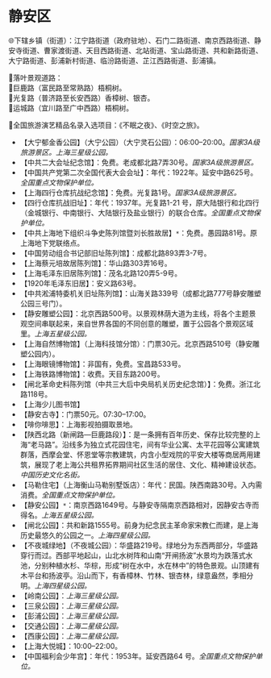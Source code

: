 # 静安区  
🌐下辖乡镇（街道）：江宁路街道（政府驻地）、石门二路街道、南京西路街道、静安寺街道、曹家渡街道、天目西路街道、北站街道、宝山路街道、共和新路街道、大宁路街道、彭浦新村街道、临汾路街道、芷江西路街道、彭浦镇。  
  
🧭落叶景观道路：  
🔸巨鹿路（富民路至常熟路）梧桐树。  
🔸光复路（普济路至长安西路）香樟树、银杏。  
🔸运城路（宜川路至广中西路）梧桐树。  
  
💃全国旅游演艺精品名录入选项目：《不眠之夜》、《时空之旅》。  
  
* 【大宁郁金香公园】（大宁公园）（大宁灵石公园）：06:00–20:00。*国家3A级旅游景区。上海三星级公园。*  
* 【中共二大会址纪念馆】：免费。老成都北路7弄30号。*国家3A级旅游景区。*  
* 【中国共产党第二次全国代表大会会址】：年代：1922年。延安中路625号。*全国重点文物保护单位。*  
* 【上海四行仓库抗战纪念馆】：免费。光复路1号。*国家3A级旅游景区。*  
* 【四行仓库抗战旧址】：年代：1937年。光复路1-21 号，原大陆银行和北四行（金城银行、中南银行、大陆银行及盐业银行）的联合仓库。*全国重点文物保护单位。*  
* 【中共上海地下组织斗争史陈列馆暨刘长胜故居】`*`：免费。愚园路81号。原上海地下党联络点。  
* 【中国劳动组合书记部旧址陈列馆】：成都北路893弄3-7号。  
* 【上海蔡元培故居陈列馆】：华山路303弄16号。  
* 【上海毛泽东旧居陈列馆】：茂名北路120弄5-9号。  
* 【1920年毛泽东旧居】：安义路63号。  
* 【中共淞浦特委机关旧址陈列馆】：山海关路339号（成都北路777号静安雕塑公园三号门）。  
* 【静安雕塑公园】：北京西路500号。以景观林荫大道为主线，将各个主题景观空间串联起来，来自世界各国的不同创意的雕塑，置于公园各个景观区域里。*上海五星级公园。*  
* 【上海自然博物馆】（上海科技馆分馆）：门票30元。北京西路510号（静安雕塑公园内）。  
* 【上海眼镜博物馆】：非国有，免费。宝昌路533号。  
* 【上海铁路博物馆】：收费。天目东路200号。  
* 【闸北革命史料陈列馆（中共三大后中央局机关历史纪念馆）】：免费。浙江北路118号。  
* 【上海少儿图书馆】  
* 【静安古寺】：门票50元。07:30–17:00。  
* 【啡你啡思】：上海影视拍摄取景地。  
* 【陕西北路（新闸路—巨鹿路段）】：是一条拥有百年历史、保存比较完整的上海“老马路”。沿线多为独立式花园住宅，间有华业公寓、太平花园等公寓建筑群落，西摩会堂、怀恩堂等宗教建筑，内含小型戏院的平安大楼等商居两用建筑，展现了老上海公共租界拓界期间社区生活的居住、文化、精神建设状态。*中国历史文化名街。*  
* 【马勒住宅】（上海衡山马勒别墅饭店）：年代：民国。陕西南路30号。入内需消费。*全国重点文物保护单位。*  
* 【静安公园】`*`：南京西路1649号。与静安寺隔南京西路相对，因静安古寺而得名。*上海五星级公园。*  
* 【闸北公园】：共和新路1555号。前身为纪念民主革命家宋教仁而建，是上海历史最悠久的公园之一。*上海四星级公园。*  
* 【不夜城绿地】（不夜城公园）：华盛路219号。绿地分为东西两部分，华盛路穿行而过。西部平地起山，山北水树阵和山南“开闸扬波”水景均为跌落式水池，分别种植水杉、华棕，形成“树在水中，水在林中”的特色景观。山顶建有木平台和扬波亭。沿山而下，有香樟林、竹林、银杏林，绿意盎然，季相分明。*上海四星级公园。*  
* 【岭南公园】：*上海三星级公园。*  
* 【三泉公园】：*上海三星级公园。*  
* 【彭浦公园】：*上海三星级公园。*  
* 【交通公园】：*上海二星级公园。*  
* 【西康公园】：*上海二星级公园。*  
* 【上海大悦城】：10:00–22:00。  
* 【中国福利会少年宫】：年代：1953年。延安西路64 号。*全国重点文物保护单位。*  